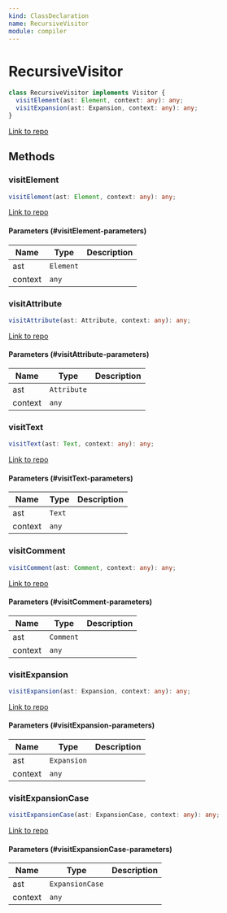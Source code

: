 ```yaml
---
kind: ClassDeclaration
name: RecursiveVisitor
module: compiler
---
```


# RecursiveVisitor

```ts
class RecursiveVisitor implements Visitor {
  visitElement(ast: Element, context: any): any;
  visitExpansion(ast: Expansion, context: any): any;
}
```

[Link to repo](https://github.com/timdeschryver/angular/blob/master/packages/compiler/src/ml_parser/ast.ts#L111-L143)

## Methods

### visitElement

```ts
visitElement(ast: Element, context: any): any;
```

[Link to repo](https://github.com/timdeschryver/angular/blob/master/packages/compiler/src/ml_parser/ast.ts#L114-L119)

#### Parameters (#visitElement-parameters)

| Name    | Type      | Description |
| ------- | --------- | ----------- |
| ast     | `Element` |             |
| context | `any`     |             |

### visitAttribute

```ts
visitAttribute(ast: Attribute, context: any): any;
```

[Link to repo](https://github.com/timdeschryver/angular/blob/master/packages/compiler/src/ml_parser/ast.ts#L121-L121)

#### Parameters (#visitAttribute-parameters)

| Name    | Type        | Description |
| ------- | ----------- | ----------- |
| ast     | `Attribute` |             |
| context | `any`       |             |

### visitText

```ts
visitText(ast: Text, context: any): any;
```

[Link to repo](https://github.com/timdeschryver/angular/blob/master/packages/compiler/src/ml_parser/ast.ts#L122-L122)

#### Parameters (#visitText-parameters)

| Name    | Type   | Description |
| ------- | ------ | ----------- |
| ast     | `Text` |             |
| context | `any`  |             |

### visitComment

```ts
visitComment(ast: Comment, context: any): any;
```

[Link to repo](https://github.com/timdeschryver/angular/blob/master/packages/compiler/src/ml_parser/ast.ts#L123-L123)

#### Parameters (#visitComment-parameters)

| Name    | Type      | Description |
| ------- | --------- | ----------- |
| ast     | `Comment` |             |
| context | `any`     |             |

### visitExpansion

```ts
visitExpansion(ast: Expansion, context: any): any;
```

[Link to repo](https://github.com/timdeschryver/angular/blob/master/packages/compiler/src/ml_parser/ast.ts#L125-L129)

#### Parameters (#visitExpansion-parameters)

| Name    | Type        | Description |
| ------- | ----------- | ----------- |
| ast     | `Expansion` |             |
| context | `any`       |             |

### visitExpansionCase

```ts
visitExpansionCase(ast: ExpansionCase, context: any): any;
```

[Link to repo](https://github.com/timdeschryver/angular/blob/master/packages/compiler/src/ml_parser/ast.ts#L131-L131)

#### Parameters (#visitExpansionCase-parameters)

| Name    | Type            | Description |
| ------- | --------------- | ----------- |
| ast     | `ExpansionCase` |             |
| context | `any`           |             |

